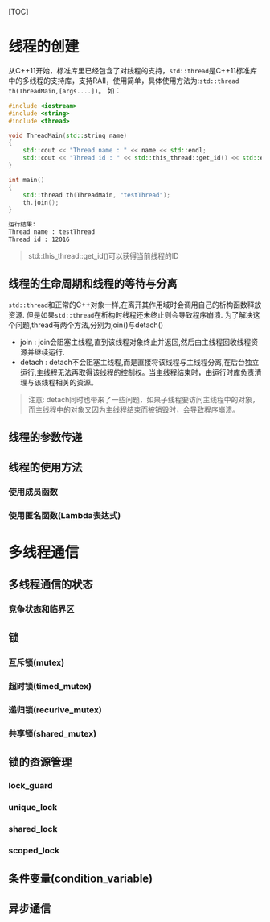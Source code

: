 [TOC]
# 线程的创建
从C++11开始，标准库里已经包含了对线程的支持，`std::thread`是C++11标准库中的多线程的支持库，支持RAII，使用简单，具体使用方法为:`std::thread th(ThreadMain,[args....])`。
如：
```cpp
#include <iostream>
#include <string>
#include <thread>

void ThreadMain(std::string name)
{
    std::cout << "Thread name : " << name << std::endl;
    std::cout << "Thread id : " << std::this_thread::get_id() << std::endl;
}

int main()
{
    std::thread th(ThreadMain, "testThread");
    th.join();
}
```
```txt
运行结果:
Thread name : testThread
Thread id : 12016
```
> std::this_thread::get_id()可以获得当前线程的ID

## 线程的生命周期和线程的等待与分离
`std::thread`和正常的C++对象一样,在离开其作用域时会调用自己的析构函数释放资源.
但是如果`std::thread`在析构时线程还未终止则会导致程序崩溃.
为了解决这个问题,thread有两个方法,分别为join()与detach()
- join : join会阻塞主线程,直到该线程对象终止并返回,然后由主线程回收线程资源并继续运行.
- detach : detach不会阻塞主线程,而是直接将该线程与主线程分离,在后台独立运行,主线程无法再取得该线程的控制权。当主线程结束时，由运行时库负责清理与该线程相关的资源。
> 注意:
> detach同时也带来了一些问题，如果子线程要访问主线程中的对象，而主线程中的对象又因为主线程结束而被销毁时，会导致程序崩溃。

## 线程的参数传递

## 线程的使用方法
### 使用成员函数
### 使用匿名函数(Lambda表达式)

# 多线程通信
## 多线程通信的状态
### 竞争状态和临界区
## 锁
### 互斥锁(mutex)
### 超时锁(timed_mutex)
### 递归锁(recurive_mutex)
### 共享锁(shared_mutex)
## 锁的资源管理
### lock_guard
### unique_lock
### shared_lock
### scoped_lock
## 条件变量(condition_variable)
## 异步通信